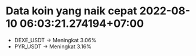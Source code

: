 # Data koin yang naik cepat 2022-08-10 06:03:21.274194+07:00

* DEXE_USDT -> Meningkat 3.06%
* PYR_USDT -> Meningkat 3.16%
